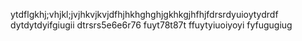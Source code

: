 ytdflgkhj;vhjkl;jvjhkvjkvjdfhjhkhghghjgkhkgjhfhjfdrsrdyuioytydrdf dytdytdyifgiugii dtrsrs5e6e6r76 fuyt78t87t ffuytyiuoiyoyi fyfugugiug
